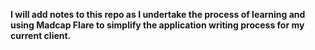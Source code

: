 **I will add notes to this repo as I undertake the process of learning and using Madcap Flare to simplify the application writing process for my current client.**
